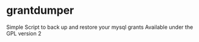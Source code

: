 # grantdumper
Simple Script to back up and restore your mysql grants
Available under the GPL version 2
